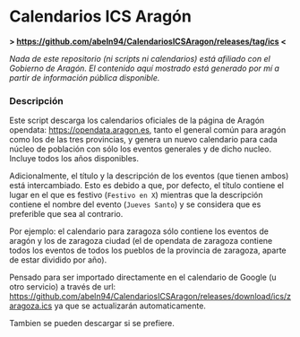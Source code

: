 # Calendarios ICS Aragón

**> https://github.com/abeln94/CalendariosICSAragon/releases/tag/ics <**

_Nada de este repositorio (ni scripts ni calendarios) está afiliado con el Gobierno de Aragón. El contenido aquí mostrado está generado por mí a partir de información pública disponible._

### Descripción

Este script descarga los calendarios oficiales de la página de Aragón opendata: https://opendata.aragon.es, tanto el
general común para aragón como los de las tres provincias, y genera un nuevo calendario para cada núcleo de población
con sólo los eventos generales y de dicho nucleo. Incluye todos los años disponibles.

Adicionalmente, el título y la descripción de los eventos (que tienen ambos) está intercambiado. Esto es debido a que, por defecto, el título contiene el lugar en el que es festivo (`Festivo en X`) mientras que la descripción contiene el nombre del evento (`Jueves Santo`) y se considera que es preferible que sea al contrario.

Por ejemplo: el calendario para zaragoza sólo contiene los eventos de aragón y los de zaragoza ciudad (el de opendata de
zaragoza contiene todos los eventos de todos los pueblos de la provincia de zaragoza, aparte de estar dividido por año).

Pensado para ser importado directamente en el calendario de Google (u otro servicio) a través de
url: https://github.com/abeln94/CalendariosICSAragon/releases/download/ics/zaragoza.ics ya que se actualizarán
automaticamente.

Tambien se pueden descargar si se prefiere.
